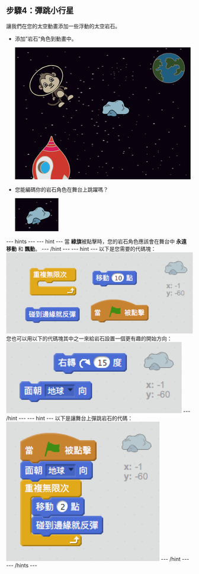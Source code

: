 ## 步驟4：彈跳小行星

讓我們在您的太空動畫添加一些浮動的太空岩石。

+ 添加”岩石“角色到動畫中。
    
    ![添加一個岩石角色](images/space-rock-sprite.png)

+ 您能編碼你的岩石角色在舞台上跳躍嗎？
    
    ![測試一個彈跳的岩石](images/space-bounce-test.png)

\--- hints \--- \--- hint \--- 當 **綠旗**被點擊時，您的岩石角色應該會在舞台中 **永遠** **移動** 和 **飄動**。 \--- /hint \--- \--- hint \--- 以下是您需要的代碼塊： ![Blocks for a bouncing rock](images/space-bounce-blocks.png) 您也可以用以下的代碼塊其中之一來給岩石設置一個更有趣的開始方向： ![Setting the rock's initial position](images/space-initial-position.png) \--- /hint \--- \--- hint \--- 以下是讓舞台上彈跳岩石的代碼： ![Code for a bouncing rock](images/space-bounce-code.png) \--- /hint \--- \--- /hints \---